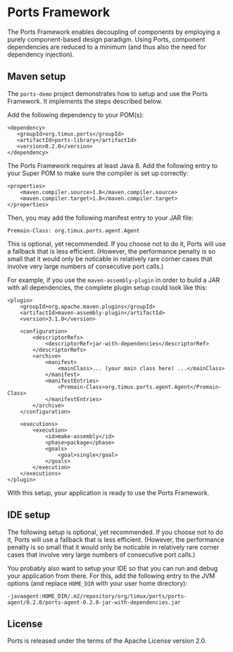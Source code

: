 # Ports Framework

The Ports Framework enables decoupling of components by employing a purely
component-based design paradigm. Using Ports, component dependencies are
reduced to a minimum (and thus also the need for dependency injection).


## Maven setup

The `ports-demo` project demonstrates how to setup and use the Ports Framework.
It implements the steps described below.

Add the following dependency to your POM(s):

```
<dependency>
   <groupId>org.timux.ports</groupId>
   <artifactId>ports-library</artifactId>
   <version>0.2.0</version>
</dependency>
```

The Ports Framework requires at least Java 8. Add the following entry to your
Super POM to make sure the compiler is set up correctly:

```
<properties>
    <maven.compiler.source>1.8</maven.compiler.source>
    <maven.compiler.target>1.8</maven.compiler.target>
</properties>
```

Then, you may add the following manifest entry to your JAR file:

```
Premain-Class: org.timux.ports.agent.Agent
```

This is optional, yet recommended. If you choose not to do it,
Ports will use a fallback that is less efficient. (However, the performance
penalty is so small that it would only be noticable in relatively rare corner
cases that involve very large numbers of consecutive port calls.)

For example, if you use the `maven-assembly-plugin` in order to build a JAR
with all dependencies, the complete plugin setup could look like this:

```
<plugin>
    <groupId>org.apache.maven.plugins</groupId>
    <artifactId>maven-assembly-plugin</artifactId>
    <version>3.1.0</version>

    <configuration>
        <descriptorRefs>
            <descriptorRef>jar-with-dependencies</descriptorRef>
        </descriptorRefs>
        <archive>
            <manifest>
                <mainClass>... (your main class here) ...</mainClass>
            </manifest>
            <manifestEntries>
                <Premain-Class>org.timux.ports.agent.Agent</Premain-Class>
            </manifestEntries>
        </archive>
    </configuration>

    <executions>
        <execution>
            <id>make-assembly</id>
            <phase>package</phase>
            <goals>
                <goal>single</goal>
            </goals>
        </execution>
    </executions>
</plugin>
```

With this setup, your application is ready to use the Ports Framework.


## IDE setup

The following setup is optional, yet recommended. If you choose not to do it,
Ports will use a fallback that is less efficient. (However, the performance
penalty is so small that it would only be noticable in relatively rare corner
cases that involve very large numbers of consecutive port calls.)

You probably also want to setup your IDE so that you can run and debug
your application from there. For this, add the following entry to the JVM
options (and replace `HOME_DIR` with your user home directory):

```
-javaagent:HOME_DIR/.m2/repository/org/timux/ports/ports-agent/0.2.0/ports-agent-0.2.0-jar-with-dependencies.jar
``` 


## License

Ports is released under the terms of the Apache License version 2.0.